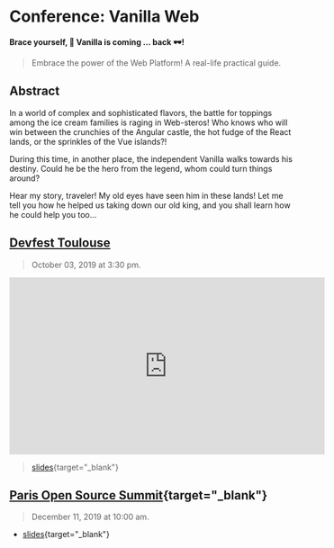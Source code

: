 # Conference: Vanilla Web

**Brace yourself, :icecream: Vanilla is coming … back :dark_sunglasses:!**

> Embrace the power of the Web Platform! A real-life practical guide.

## Abstract

In a world of complex and sophisticated flavors, the battle for toppings among the ice cream families is raging in Web-steros! Who knows who will win between the crunchies of the Angular castle, the hot fudge of the React lands, or the sprinkles of the Vue islands?!

During this time, in another place, the independent Vanilla walks towards his destiny. Could he be the hero from the legend, whom could turn things around?

Hear my story, traveler! My old eyes have seen him in these lands! Let me tell you how he helped us taking down our old king, and you shall learn how he could help you too...

## [Devfest Toulouse](https://2019.devfesttoulouse.fr/sessions/brace_yourself__vanilla_is_coming__back__/)

> October 03, 2019 at 3:30 pm.

<iframe width="560" height="315" src="https://www.youtube-nocookie.com/embed/-d_Ka7OE4Xk" frameborder="0" allow="accelerometer; autoplay; encrypted-media; gyroscope; picture-in-picture" allowfullscreen></iframe>

> [slides](/slides/vanilla1/devfesttlse19/index.html){target="\_blank"}

## [Paris Open Source Summit](https://2019.opensourcesummit.paris/){target="\_blank"}

> December 11, 2019 at 10:00 am.

- [slides](/slides/vanilla1/poss19/index.html){target="\_blank"}
